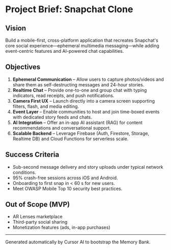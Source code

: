 # Project Brief: Snapchat Clone

## Vision
Build a mobile-first, cross-platform application that recreates Snapchat's core social experience—ephemeral multimedia messaging—while adding event-centric features and AI-powered chat capabilities.

## Objectives
1. **Ephemeral Communication** – Allow users to capture photos/videos and share them as self-destructing messages and 24-hour stories.
2. **Realtime Chat** – Provide one-to-one and group chat with typing indicators, read receipts, and push notifications.
3. **Camera First UX** – Launch directly into a camera screen supporting filters, flash, and media editing.
4. **Event Layer** – Enable communities to host and join time-boxed events with dedicated story feeds and chats.
5. **AI Integration** – Offer an in-app AI assistant (RAG) for content recommendations and conversational support.
6. **Scalable Backend** – Leverage Firebase (Auth, Firestore, Storage, Realtime DB) and Cloud Functions for serverless scale.

## Success Criteria
- Sub-second message delivery and story uploads under typical network conditions.
- 95% crash-free sessions across iOS and Android.
- Onboarding to first snap in < 60 s for new users.
- Meet OWASP Mobile Top 10 security best practices.

## Out of Scope (MVP)
- AR Lenses marketplace
- Third-party social sharing
- Monetization features (ads, in-app purchases)

---
Generated automatically by Cursor AI to bootstrap the Memory Bank. 